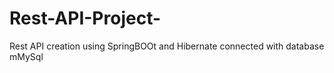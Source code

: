 # Rest-API-Project-
Rest API creation using SpringBOOt and Hibernate connected with database mMySql
